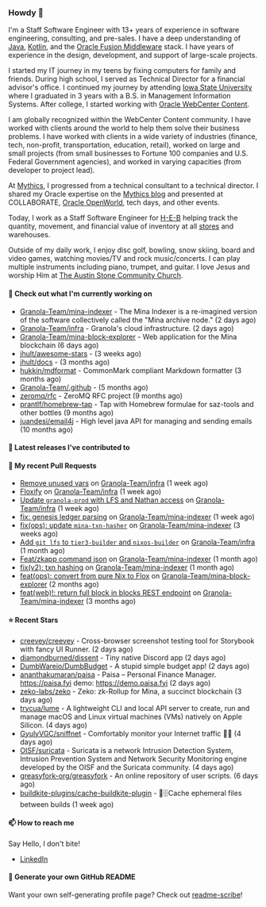 ### Howdy 👋

I'm a Staff Software Engineer with 13+ years of experience in software engineering, consulting, and pre-sales. I have a deep understanding of [Java](https://www.oracle.com/java/), [Kotlin](https://kotlinlang.org/), and the [Oracle Fusion Middleware](https://www.oracle.com/middleware/) stack. I have years of experience in the design, development, and support of large-scale projects.

I started my IT journey in my teens by fixing computers for family and friends. During high school, I served as Technical Director for a financial advisor's office. I continued my journey by attending [Iowa State University](https://www.iastate.edu/) where I graduated in 3 years with a B.S. in Management Information Systems. After college, I started working with [Oracle WebCenter Content](https://docs.oracle.com/en/middleware/webcenter/content/12.2.1.4/).

I am globally recognized within the WebCenter Content community. I have worked with clients around the world to help them solve their business problems. I have worked with clients in a wide variety of industries (finance, tech, non-profit, transportation, education, retail), worked on large and small projects (from small businesses to Fortune 100 companies and U.S. Federal Government agencies), and worked in varying capacities (from developer to project lead).

At [Mythics](https://www.mythics.com/), I progressed from a technical consultant to a technical director. I shared my Oracle expertise on the [Mythics blog](https://mythics.com/blog/) and presented at COLLABORATE, [Oracle OpenWorld](https://www.oracle.com/cloudworld/), tech days, and other events.

Today, I work as a Staff Software Engineer for [H-E-B](https://digital.heb.com/) helping track the quantity, movement, and financial value of inventory at all [stores](https://heb.com/store-locations) and warehouses.

Outside of my daily work, I enjoy disc golf, bowling, snow skiing, board and video games, watching movies/TV and rock music/concerts. I can play multiple instruments including piano, trumpet, and guitar. I love Jesus and worship Him at [The Austin Stone Community Church](https://austinstone.org/).

#### 👷 Check out what I'm currently working on

- [Granola-Team/mina-indexer](https://github.com/Granola-Team/mina-indexer) - The Mina Indexer is a re-imagined version of the software collectively called the &#34;Mina archive node.&#34; (2 days ago)
- [Granola-Team/infra](https://github.com/Granola-Team/infra) - Granola&#39;s cloud infrastructure. (2 days ago)
- [Granola-Team/mina-block-explorer](https://github.com/Granola-Team/mina-block-explorer) - Web application for the Mina blockchain (6 days ago)
- [jhult/awesome-stars](https://github.com/jhult/awesome-stars) -  (3 weeks ago)
- [jhult/docs](https://github.com/jhult/docs) -  (3 months ago)
- [hukkin/mdformat](https://github.com/hukkin/mdformat) - CommonMark compliant Markdown formatter (3 months ago)
- [Granola-Team/.github](https://github.com/Granola-Team/.github) -  (5 months ago)
- [zeromq/rfc](https://github.com/zeromq/rfc) - ZeroMQ RFC project (9 months ago)
- [prantlf/homebrew-tap](https://github.com/prantlf/homebrew-tap) - Tap with Homebrew formulae for saz-tools and other bottles (9 months ago)
- [juandesi/email4j](https://github.com/juandesi/email4j) - High level java API for managing and sending emails (10 months ago)

#### 🔭 Latest releases I've contributed to


#### 🔨 My recent Pull Requests

- [Remove unused vars](https://github.com/Granola-Team/infra/pull/27) on [Granola-Team/infra](https://github.com/Granola-Team/infra) (1 week ago)
- [Floxify](https://github.com/Granola-Team/infra/pull/26) on [Granola-Team/infra](https://github.com/Granola-Team/infra) (1 week ago)
- [Update `granola-prod` with LFS and Nathan access](https://github.com/Granola-Team/infra/pull/25) on [Granola-Team/infra](https://github.com/Granola-Team/infra) (1 week ago)
- [fix: genesis ledger parsing](https://github.com/Granola-Team/mina-indexer/pull/1722) on [Granola-Team/mina-indexer](https://github.com/Granola-Team/mina-indexer) (1 week ago)
- [fix(ops): update `mina-txn-hasher`](https://github.com/Granola-Team/mina-indexer/pull/1707) on [Granola-Team/mina-indexer](https://github.com/Granola-Team/mina-indexer) (3 weeks ago)
- [Add `git lfs` to `tier3-builder` and `nixos-builder`](https://github.com/Granola-Team/infra/pull/24) on [Granola-Team/infra](https://github.com/Granola-Team/infra) (1 month ago)
- [Feat/zkapp command json](https://github.com/Granola-Team/mina-indexer/pull/1681) on [Granola-Team/mina-indexer](https://github.com/Granola-Team/mina-indexer) (1 month ago)
- [fix(v2): txn hashing](https://github.com/Granola-Team/mina-indexer/pull/1680) on [Granola-Team/mina-indexer](https://github.com/Granola-Team/mina-indexer) (1 month ago)
- [feat(ops): convert from pure Nix to Flox](https://github.com/Granola-Team/mina-block-explorer/pull/1155) on [Granola-Team/mina-block-explorer](https://github.com/Granola-Team/mina-block-explorer) (2 months ago)
- [feat(web)!: return full block in blocks REST endpoint](https://github.com/Granola-Team/mina-indexer/pull/1660) on [Granola-Team/mina-indexer](https://github.com/Granola-Team/mina-indexer) (3 months ago)

#### ⭐ Recent Stars

- [creevey/creevey](https://github.com/creevey/creevey) - Cross-browser screenshot testing tool for Storybook with fancy UI Runner. (2 days ago)
- [diamondburned/dissent](https://github.com/diamondburned/dissent) - Tiny native Discord app (2 days ago)
- [DumbWareio/DumbBudget](https://github.com/DumbWareio/DumbBudget) - A stupid simple budget app! (2 days ago)
- [ananthakumaran/paisa](https://github.com/ananthakumaran/paisa) - Paisa – Personal Finance Manager. https://paisa.fyi demo: https://demo.paisa.fyi (2 days ago)
- [zeko-labs/zeko](https://github.com/zeko-labs/zeko) - Zeko: zk-Rollup for Mina, a succinct blockchain (3 days ago)
- [trycua/lume](https://github.com/trycua/lume) - A lightweight CLI and local API server to create, run and manage macOS and Linux virtual machines (VMs) natively on Apple Silicon. (4 days ago)
- [GyulyVGC/sniffnet](https://github.com/GyulyVGC/sniffnet) - Comfortably monitor your Internet traffic 🕵️‍♂️ (4 days ago)
- [OISF/suricata](https://github.com/OISF/suricata) - Suricata is a network Intrusion Detection System, Intrusion Prevention System and Network Security Monitoring engine developed by the OISF and the Suricata community. (4 days ago)
- [greasyfork-org/greasyfork](https://github.com/greasyfork-org/greasyfork) - An online repository of user scripts. (6 days ago)
- [buildkite-plugins/cache-buildkite-plugin](https://github.com/buildkite-plugins/cache-buildkite-plugin) - 🎩🗄Cache ephemeral files between builds (1 week ago)

#### 📫 How to reach me

Say Hello, I don't bite!

- [LinkedIn](https://www.linkedin.com/in/jonathanhult/)

#### 📖 Generate your own GitHub README

Want your own self-generating profile page? Check out [readme-scribe](https://github.com/muesli/readme-scribe)!
